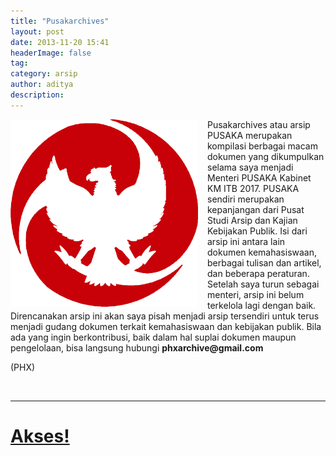 ```yaml
---
title: "Pusakarchives"
layout: post
date: 2013-11-20 15:41
headerImage: false
tag:
category: arsip
author: aditya 
description: 
---
```


<img class="image" src="/assets/images/pusakarchives.jpg" alt="Pusakarchives" height="300px" align="left" style="PADDING-RIGHT: 15px;">

Pusakarchives atau arsip PUSAKA merupakan kompilasi berbagai macam dokumen yang dikumpulkan selama saya menjadi Menteri PUSAKA Kabinet KM ITB 2017. PUSAKA sendiri merupakan kepanjangan dari Pusat Studi Arsip dan Kajian Kebijakan Publik. Isi dari arsip ini antara lain dokumen kemahasiswaan, berbagai tulisan dan artikel, dan beberapa peraturan. Setelah saya turun sebagai menteri, arsip ini belum terkelola lagi dengan baik. Direncanakan arsip ini akan saya pisah menjadi arsip tersendiri untuk terus menjadi gudang dokumen terkait kemahasiswaan dan kebijakan publik. Bila ada yang ingin berkontribusi, baik dalam hal suplai dokumen maupun pengelolaan, bisa langsung hubungi __phxarchive@gmail.com__

(PHX)

<br>

***

# [Akses!][1]

[1]:http://s.id/arsipusaka
